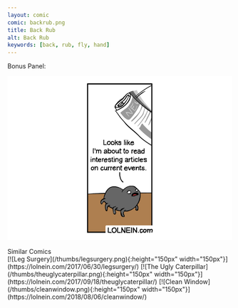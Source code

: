 ```yaml
---
layout: comic
comic: backrub.png
title: Back Rub
alt: Back Rub
keywords: [back, rub, fly, hand]
---
```


Bonus Panel:

![Back Rub Bonus Panel](/images/backrub_bonus.png)

<div class="title">Similar Comics</div>
[![Leg Surgery](/thumbs/legsurgery.png){:height="150px" width="150px"}](https://lolnein.com/2017/06/30/legsurgery/)
[![The Ugly Caterpillar](/thumbs/theuglycaterpillar.png){:height="150px" width="150px"}](https://lolnein.com/2017/09/18/theuglycaterpillar/)
[![Clean Window](/thumbs/cleanwindow.png){:height="150px" width="150px"}](https://lolnein.com/2018/08/06/cleanwindow/)
